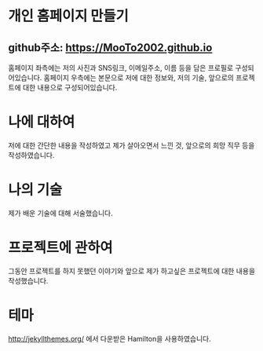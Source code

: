 # 개인 홈페이지 만들기
## github주소: https://MooTo2002.github.io
홈페이지 좌측에는 저의 사진과 SNS링크, 이메일주소, 이름 등을 담은 프로필로 구성되어있습니다.
홈페이지 우측에는 본문으로 저에 대한 정보와, 저의 기술, 앞으로의 프로젝트에 대한 내용으로 구성되어있습니다.
# 나에 대하여
저에 대한 간단한 내용을 작성하였고 제가 살아오면서 느낀 것, 앞으로의 희망 직무 등을 작성하였습니다.
# 나의 기술
제가 배운 기술에 대해 서술했습니다.
# 프로젝트에 관하여
그동안 프로젝트를 하지 못했던 이야기와 앞으로 제가 하고싶은 프로젝트에 대한 내용을 작성했습니다. 
# 테마

http://jekyllthemes.org/ 에서 다운받은 Hamilton을 사용하였습니다.
